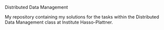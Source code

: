 Distributed Data Management

My repository containing my solutions for the tasks within the Distributed Data Management class at Institute Hasso-Plattner.
